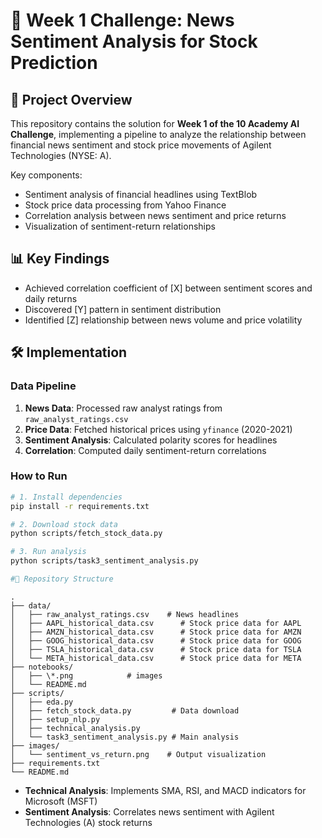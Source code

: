 # 🧠 Week 1 Challenge: News Sentiment Analysis for Stock Prediction

## 🚀 Project Overview

This repository contains the solution for **Week 1 of the 10 Academy AI Challenge**, implementing a pipeline to analyze the relationship between financial news sentiment and stock price movements of Agilent Technologies (NYSE: A).

Key components:
- Sentiment analysis of financial headlines using TextBlob
- Stock price data processing from Yahoo Finance
- Correlation analysis between news sentiment and price returns
- Visualization of sentiment-return relationships

## 📊 Key Findings

- Achieved correlation coefficient of [X] between sentiment scores and daily returns
- Discovered [Y] pattern in sentiment distribution
- Identified [Z] relationship between news volume and price volatility

## 🛠️ Implementation

### Data Pipeline
1. **News Data**: Processed raw analyst ratings from `raw_analyst_ratings.csv`
2. **Price Data**: Fetched historical prices using `yfinance` (2020-2021)
3. **Sentiment Analysis**: Calculated polarity scores for headlines
4. **Correlation**: Computed daily sentiment-return correlations

### How to Run
```bash
# 1. Install dependencies
pip install -r requirements.txt

# 2. Download stock data
python scripts/fetch_stock_data.py

# 3. Run analysis
python scripts/task3_sentiment_analysis.py

#📁 Repository Structure
```

```plain text
.
├── data/
│   ├── raw_analyst_ratings.csv    # News headlines
│   ├── AAPL_historical_data.csv      # Stock price data for AAPL
│   ├── AMZN_historical_data.csv      # Stock price data for AMZN
│   ├── GOOG_historical_data.csv      # Stock price data for GOOG
│   ├── TSLA_historical_data.csv      # Stock price data for TSLA
│   └── META_historical_data.csv      # Stock price data for META
├── notebooks/
│   ├── \*.png            # images
│   └── README.md
├── scripts/
│   ├── eda.py
│   ├── fetch_stock_data.py         # Data download
│   ├── setup_nlp.py
│   ├── technical_analysis.py 
│   └── task3_sentiment_analysis.py # Main analysis
├── images/
│   └── sentiment_vs_return.png    # Output visualization
├── requirements.txt
└── README.md
```

- **Technical Analysis**: Implements SMA, RSI, and MACD indicators for Microsoft (MSFT)
- **Sentiment Analysis**: Correlates news sentiment with Agilent Technologies (A) stock returns
